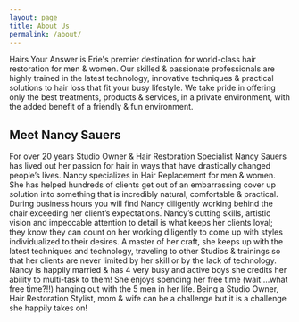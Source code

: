 ```yaml
---
layout: page
title: About Us
permalink: /about/
---
```


Hairs Your Answer is Erie's premier destination for world-class hair restoration for men & women. Our skilled & passionate professionals are highly trained in the latest technology, innovative techniques & practical solutions to hair loss that fit your busy lifestyle. We take pride in offering only the best treatments, products & services, in a private environment, with the added benefit of a friendly & fun environment.

## Meet Nancy Sauers

For over 20 years Studio Owner & Hair Restoration Specialist Nancy Sauers has lived out her passion for hair in ways that have drastically changed people’s lives. Nancy specializes in Hair Replacement for men & women. She has helped hundreds of clients get out of an embarrassing cover up solution into something that is incredibly natural, comfortable & practical. During business hours you will find Nancy diligently working behind the chair exceeding her client’s expectations. Nancy’s cutting skills, artistic vision and impeccable attention to detail is what keeps her clients loyal; they know they can count on her working diligently to come up with styles individualized to their desires. A master of her craft, she keeps up with the latest techniques and technology, traveling to other Studios & trainings so that her clients are never limited by her skill or by the lack of technology. Nancy is happily married & has 4 very busy and active boys she credits her ability to multi-task to them! She enjoys spending her free time (wait....what free time?!!) hanging out with the 5 men in her life. Being a Studio Owner, Hair Restoration Stylist, mom & wife can be a challenge but it is a challenge she happily takes on!
